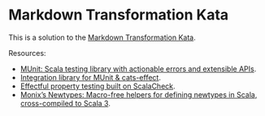 # Markdown Transformation Kata

This is a solution to the [Markdown Transformation Kata](https://leanmind.es/en/blog/markdown-transformation-kata/).

Resources:
* [MUnit: Scala testing library with actionable errors and extensible APIs](https://scalameta.org/munit/).
* [Integration library for MUnit & cats-effect](https://github.com/typelevel/munit-cats-effect).
* [Effectful property testing built on ScalaCheck](https://github.com/typelevel/scalacheck-effect).
* [Monix’s Newtypes: Macro-free helpers for defining newtypes in Scala, cross-compiled to Scala 3](https://newtypes.monix.io/).
